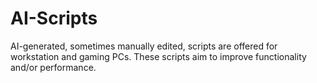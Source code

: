 # AI-Scripts

AI-generated, sometimes manually edited, scripts are offered for workstation and gaming PCs.  These scripts aim to improve functionality and/or performance.
